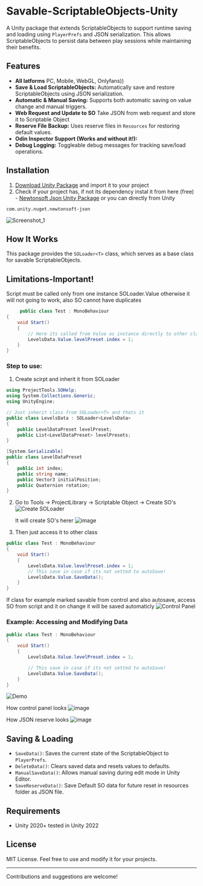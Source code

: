 # Savable-ScriptableObjects-Unity

A Unity package that extends ScriptableObjects to support runtime saving and loading using `PlayerPrefs` and JSON serialization. This allows ScriptableObjects to persist data between play sessions while maintaining their benefits.

## Features
- **All latforms** PC, Mobile, WebGL, Onlyfans))
- **Save & Load ScriptableObjects:** Automatically save and restore ScriptableObjects using JSON serialization.
- **Automatic & Manual Saving:** Supports both automatic saving on value change and manual triggers.
- **Web Request and Update to SO** Take JSON from web request and store it to Scriptable Object
- **Reserve File Backup:** Uses reserve files in `Resources` for restoring default values.
- **Odin Inspector Support (Works and without it!):**
- **Debug Logging:** Toggleable debug messages for tracking save/load operations.

## Installation
1. [Download Unity Package](https://github.com/EduardMalkhasyan/Savable-ScriptableObjects-Unity/releases) and import it to your project
2. Check if your project has, if not its dependency instal it from here (free) - [Newtonsoft Json Unity Package](https://docs.unity3d.com/Packages/com.unity.nuget.newtonsoft-json@3.2/manual/index.html)
or you can directly from Unity

```com.unity.nuget.newtonsoft-json```

![Screenshot_1](https://github.com/user-attachments/assets/d9693611-6492-48c8-87bb-40fcefde0899)


## How It Works
This package provides the `SOLoader<T>` class, which serves as a base class for savable ScriptableObjects.

## Limitations-Important!
Script must be called only from one instance SOLoader<T>.Value otherwise it will not going to work, also SO cannot have duplicates
```csharp
     public class Test : MonoBehaviour
{
    void Start()
    {
        // Here its called from Value as instance directly to other class, this is only ways supports this system 
        LevelsData.Value.levelPreset.index = 1;
    }
}
```

### Step to use:
1. Create scirpt and inherit it from SOLoader<T>
```csharp
using ProjectTools.SOHelp;
using System.Collections.Generic;
using UnityEngine;

// Just inherit class from SOLoader<T> and thats it 
public class LevelsData : SOLoader<LevelsData>
{
    public LevelDataPreset levelPreset;
    public List<LevelDataPreset> levelPresets;
}

[System.Serializable]
public class LevelDataPreset
{
    public int index;
    public string name;
    public Vector3 initialPosition;
    public Quaternion rotation;
}
```
2. Go to Tools -> ProjectLibrary -> Scriptable Object -> Create SO's
   ![Create SOLoader](https://github.com/user-attachments/assets/38c573de-ef08-401e-80cf-e8b4d1f122a4)

   It will create SO's herer
   ![image](https://github.com/user-attachments/assets/32f95ba2-1042-4baa-a462-13a13d9364d6)
 
4. Then just access it to other class 
```csharp
public class Test : MonoBehaviour
{
    void Start()
    {
        LevelsData.Value.levelPreset.index = 1;
        // This save in case if its not setted to autoSave!
        LevelsData.Value.SaveData();
    }
}
```

If class for example marked savable from control and also autosave, access SO from script and it on change it will be saved automaticly 
![Control Panel](https://github.com/user-attachments/assets/ae9ca109-cce8-4b12-8b54-71ffd14e61ec)

### Example: Accessing and Modifying Data
```csharp
public class Test : MonoBehaviour
{
    void Start()
    {
        LevelsData.Value.levelPreset.index = 1;

        // This save in case if its not setted to autoSave!
        LevelsData.Value.SaveData();
    }
}
```

![Demo](https://github.com/user-attachments/assets/23c6b097-681b-4dc6-b726-0f3ab4a7fe25)

How control panel looks
![image](https://github.com/user-attachments/assets/45167e9a-6d0b-4741-85f6-d2c051d3f4c3)

How JSON reserve looks
![image](https://github.com/user-attachments/assets/d88605d6-42fd-43c7-8141-dbeec085f8dc)

## Saving & Loading
- `SaveData()`: Saves the current state of the ScriptableObject to `PlayerPrefs`.
- `DeleteData()`: Clears saved data and resets values to defaults.
- `ManualSaveData()`: Allows manual saving during edit mode in Unity Editor.
- `SaveReserveData()`: Save Default SO data for future reset in resources folder as JSON file.

## Requirements
- Unity 2020+ tested in Unity 2022

## License
MIT License. Feel free to use and modify it for your projects.

---
Contributions and suggestions are welcome!

